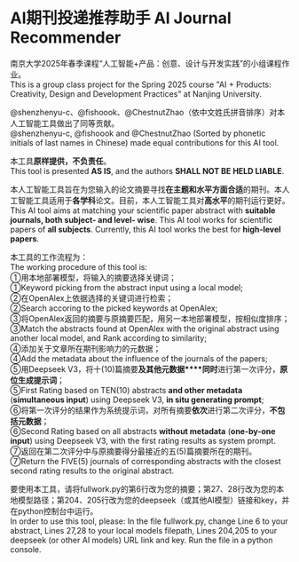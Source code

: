 # AI期刊投递推荐助手 AI Journal Recommender 

南京大学2025年春季课程“人工智能+产品：创意、设计与开发实践”的小组课程作业。   
This is a group class project for the Spring 2025 course "AI + Products: Creativity, Design and Development Practices" at Nanjing University.    

@shenzhenyu-c、@fishoook、@ChestnutZhao（依中文姓氏拼音排序）对本人工智能工具做出了同等贡献。   
@shenzhenyu-c, @fishoook and @ChestnutZhao (Sorted by phonetic initials of last names in Chinese) made equal contributions for this AI tool.    

本工具**原样提供，不负责任**。   
This tool is presented **AS IS**, and the authors **SHALL NOT BE HELD LIABLE**.   

本人工智能工具旨在为您输入的论文摘要寻找**在主题和水平方面合适**的期刊。本人工智能工具适用于**各学科**论文。目前，本人工智能工具对**高水平**的期刊运行更好。    
This AI tool aims at matching your scientific paper abstract with **suitable journals, both subject- and level- wise**. This AI tool works for scientific papers of **all subjects**. Currently, this AI tool works the best for **high-level papers**.   
 
本工具的工作流程为：   
The working procedure of this tool is:   
①用本地部署模型，将输入的摘要选择关键词；  
①Keyword picking from the abstract input using a local model;   
②在OpenAlex上依据选择的关键词进行检索；   
②Search accoring to the picked keywords at OpenAlex;   
③将OpenAlex返回的摘要与原摘要匹配，用另一本地部署模型，按相似度排序；   
③Match the abstracts found at OpenAlex with the original abstract using another local model, and Rank according to similarity;   
④添加关于文章所在期刊影响力的元数据；   
④Add the metadata about the influence of the journals of the papers;   
⑤用Deepseek V3，将十(10)篇摘要**及其他元数据****同时**进行第一次评分，**原位生成提示词**；   
⑤First Rating based on TEN(10) abstracts **and other metadata** (**simultaneous input**) using Deepseek V3, **in situ generating prompt**;   
⑥将第一次评分的结果作为系统提示词，对所有摘要**依次**进行第二次评分，**不包括元数据**；   
⑥Second Rating based on all abstracts **without metadata** (**one-by-one input**) using Deepseek V3, with the first rating results as system prompt.   
⑦返回在第二次评分中与原摘要得分最接近的五(5)篇摘要所在的期刊。   
⑦Return the FIVE(5) journals of corresponding abstracts with the closest second rating results to the original abstract.   

要使用本工具，请将fullwork.py的第6行改为您的摘要；第27、28行改为您的本地模型路径；第204、205行改为您的deepseek（或其他AI模型）链接和key，并在python控制台中运行。   
In order to use this tool, please: In the file fullwork.py, change Line 6 to your abstract, Lines 27,28 to your local models filepath, Lines 204,205 to your deepseek (or other AI models) URL link and key. Run the file in a python console.   
